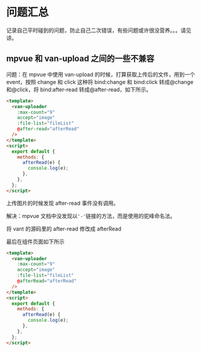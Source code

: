 # 问题汇总

记录自己平时碰到的问题，防止自己二次错误，有些问题或许很没营养。。。请见谅。

## mpvue 和 van-upload 之间的一些不兼容

问题：在 mpvue 中使用 van-upload 的时候，打算获取上传后的文件，用到一个 event，按照 change 和 click 这种将 bind:change 和 bind:click 转成@change 和@click，将 bind:after-read 转成@after-read，如下所示。

```html
<template>
  <van-uploader
    :max-count="9"
    accept="image"
    :file-list="fileList"
    @after-read="afterRead"
  />
</template>
<script>
  export default {
    methods: {
      afterRead(e) {
        console.log(e);
      },
    },
  };
</script>
```

上传图片的时候发现 after-read 事件没有调用。

解决：mpvue 文档中没发现以`'-'`链接的方法，而是使用的驼峰命名法。

将 vant 的源码里的 after-read 修改成 afterRead

最后在组件页面如下所示

```html
<template>
  <van-uploader
    :max-count="9"
    accept="image"
    :file-list="fileList"
    @afterRead="afterRead"
  />
</template>
<script>
  export default {
    methods: {
      afterRead(e) {
        console.log(e);
      },
    },
  };
</script>
```

